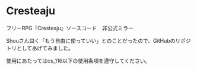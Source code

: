 # Cresteaju
フリーRPG『Cresteaju』ソースコード　非公式ミラー

Shouさん曰く「もう自由に使っていい」とのことだったので、GitHubのリポジトリとしてあげてみました。

使用にあたってはcs_116以下の使用条項を遵守してください。
